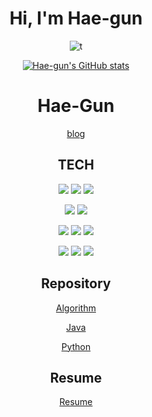 <div align="center">
  
# Hi, I'm Hae-gun
 
 ![t](https://i.imgur.com/gAL80EH.gif) 
  
  
[![Hae-gun's GitHub stats](https://github-readme-stats.vercel.app/api?username=Hae-gun)](https://github.com/anuraghazra/github-readme-stats)  <br>


# Hae-Gun  <br>

[blog](https://webheck.tistory.com/)  <br>


## TECH <br>

<img src="https://img.shields.io/badge/Java-red?style=flat-square&logo=Java&logoColor=white"/></a>
<img src="https://img.shields.io/badge/Hibernate-cccc00?style=flat-square&logo=Hibernate&logoColor=white"/></a>
<img src="https://img.shields.io/badge/SpringBoot-00cc00?style=flat-square&logo=SpringBoot&logoColor=white"/></a>

<img src="https://img.shields.io/badge/JavaScript-yellow?style=flat-square&logo=JavaScript&logoColor=white"/></a>
<img src="https://img.shields.io/badge/HTML5-orange?style=flat-square&logo=HTML5&logoColor=white"/></a>

<img src="https://img.shields.io/badge/Jenkins-ff0000?style=flat-square&logo=Jenkins&logoColor=white"/></a>
<img src="https://img.shields.io/badge/Docker-3766AB?style=flat-square&logo=Docker&logoColor=white"/></a>
<img src="https://img.shields.io/badge/Kubernetes-3366ff?style=flat-square&logo=Kubernetes&logoColor=white"/></a>

<img src="https://img.shields.io/badge/PostgreSQL-9cf?style=flat-square&logo=PostgreSQL&logoColor=white"/></a>
<img src="https://img.shields.io/badge/Python-3766AB?style=flat-square&logo=Python&logoColor=white"/></a>
<img src="https://img.shields.io/badge/Arduino-00cc99?style=flat-square&logo=Arduino&logoColor=white"/></a>



## Repository  <br>

[Algorithm](https://github.com/hae-gun/algorithm_study)  <br>

[Java](https://github.com/Hae-gun/Java)  <br>

[Python](https://github.com/Hae-gun/Python)  <br>

## Resume <br>
[Resume](https://file.notion.so/f/f/9ba33d55-fc2f-4082-9ce4-ece25a79332e/0ea2e66d-25ee-4900-9088-e84811d23afb/%E1%84%8B%E1%85%B5%E1%84%85%E1%85%A7%E1%86%A8%E1%84%89%E1%85%A5-%E1%84%8E%E1%85%AC%E1%84%92%E1%85%A8%E1%84%80%E1%85%B3%E1%86%AB.pdf?table=block&id=17fd97eb-9db7-800a-98dd-d186d9491aba&spaceId=9ba33d55-fc2f-4082-9ce4-ece25a79332e&expirationTimestamp=1738627200000&signature=PWL-wUFCV1UJuf7_6LERWXKE2iqKL_VElruvAl-ZcS8&downloadName=%E1%84%8B%E1%85%B5%E1%84%85%E1%85%A7%E1%86%A8%E1%84%89%E1%85%A5-%E1%84%8E%E1%85%AC%E1%84%92%E1%85%A8%E1%84%80%E1%85%B3%E1%86%AB.pdf)


  




</div>
